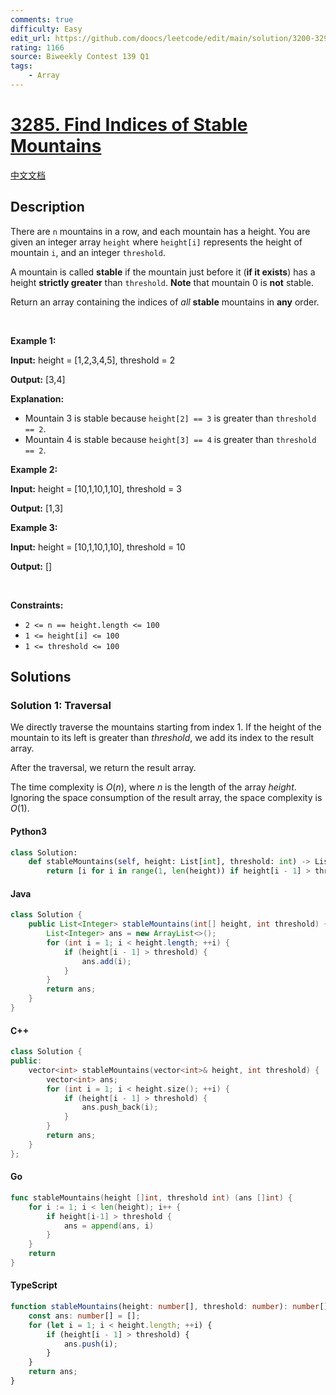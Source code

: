 ```yaml
---
comments: true
difficulty: Easy
edit_url: https://github.com/doocs/leetcode/edit/main/solution/3200-3299/3285.Find%20Indices%20of%20Stable%20Mountains/README_EN.md
rating: 1166
source: Biweekly Contest 139 Q1
tags:
    - Array
---
```


<!-- problem:start -->

# [3285. Find Indices of Stable Mountains](https://leetcode.com/problems/find-indices-of-stable-mountains)

[中文文档](/solution/3200-3299/3285.Find%20Indices%20of%20Stable%20Mountains/README.md)

## Description

<!-- description:start -->

<p>There are <code>n</code> mountains in a row, and each mountain has a height. You are given an integer array <code>height</code> where <code>height[i]</code> represents the height of mountain <code>i</code>, and an integer <code>threshold</code>.</p>

<p>A mountain is called <strong>stable</strong> if the mountain just before it (<strong>if it exists</strong>) has a height <strong>strictly greater</strong> than <code>threshold</code>. <strong>Note</strong> that mountain 0 is <strong>not</strong> stable.</p>

<p>Return an array containing the indices of <em>all</em> <strong>stable</strong> mountains in <strong>any</strong> order.</p>

<p>&nbsp;</p>
<p><strong class="example">Example 1:</strong></p>

<div class="example-block">
<p><strong>Input:</strong> <span class="example-io">height = [1,2,3,4,5], threshold = 2</span></p>

<p><strong>Output:</strong> <span class="example-io">[3,4]</span></p>

<p><strong>Explanation:</strong></p>

<ul>
	<li>Mountain 3 is stable because <code>height[2] == 3</code> is greater than <code>threshold == 2</code>.</li>
	<li>Mountain 4 is stable because <code>height[3] == 4</code> is greater than <code>threshold == 2</code>.</li>
</ul>
</div>

<p><strong class="example">Example 2:</strong></p>

<div class="example-block">
<p><strong>Input:</strong> <span class="example-io">height = [10,1,10,1,10], threshold = 3</span></p>

<p><strong>Output:</strong> <span class="example-io">[1,3]</span></p>
</div>

<p><strong class="example">Example 3:</strong></p>

<div class="example-block">
<p><strong>Input:</strong> <span class="example-io">height = [10,1,10,1,10], threshold = 10</span></p>

<p><strong>Output:</strong> <span class="example-io">[]</span></p>
</div>

<p>&nbsp;</p>
<p><strong>Constraints:</strong></p>

<ul>
	<li><code>2 &lt;= n == height.length &lt;= 100</code></li>
	<li><code>1 &lt;= height[i] &lt;= 100</code></li>
	<li><code>1 &lt;= threshold &lt;= 100</code></li>
</ul>

<!-- description:end -->

## Solutions

<!-- solution:start -->

### Solution 1: Traversal

We directly traverse the mountains starting from index $1$. If the height of the mountain to its left is greater than $threshold$, we add its index to the result array.

After the traversal, we return the result array.

The time complexity is $O(n)$, where $n$ is the length of the array $\textit{height}$. Ignoring the space consumption of the result array, the space complexity is $O(1)$.

<!-- tabs:start -->

#### Python3

```python
class Solution:
    def stableMountains(self, height: List[int], threshold: int) -> List[int]:
        return [i for i in range(1, len(height)) if height[i - 1] > threshold]
```

#### Java

```java
class Solution {
    public List<Integer> stableMountains(int[] height, int threshold) {
        List<Integer> ans = new ArrayList<>();
        for (int i = 1; i < height.length; ++i) {
            if (height[i - 1] > threshold) {
                ans.add(i);
            }
        }
        return ans;
    }
}
```

#### C++

```cpp
class Solution {
public:
    vector<int> stableMountains(vector<int>& height, int threshold) {
        vector<int> ans;
        for (int i = 1; i < height.size(); ++i) {
            if (height[i - 1] > threshold) {
                ans.push_back(i);
            }
        }
        return ans;
    }
};
```

#### Go

```go
func stableMountains(height []int, threshold int) (ans []int) {
	for i := 1; i < len(height); i++ {
		if height[i-1] > threshold {
			ans = append(ans, i)
		}
	}
	return
}
```

#### TypeScript

```ts
function stableMountains(height: number[], threshold: number): number[] {
    const ans: number[] = [];
    for (let i = 1; i < height.length; ++i) {
        if (height[i - 1] > threshold) {
            ans.push(i);
        }
    }
    return ans;
}
```

<!-- tabs:end -->

<!-- solution:end -->

<!-- problem:end -->

